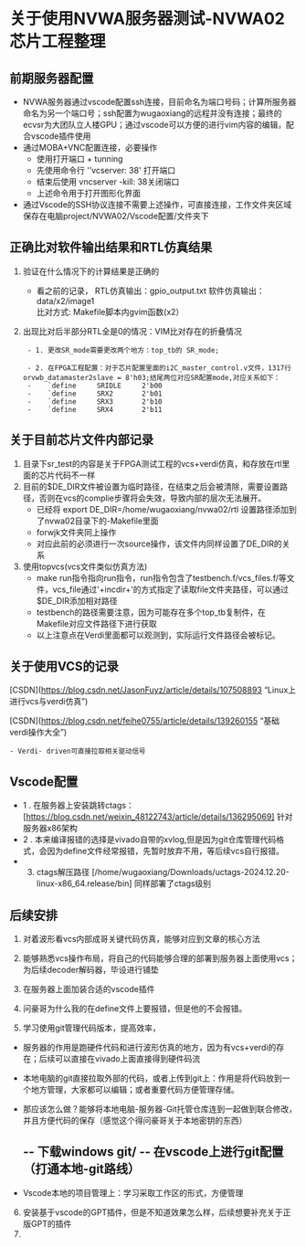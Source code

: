 # 关于使用NVWA服务器测试-NVWA02芯片工程整理
## 前期服务器配置
- NVWA服务器通过vscode配置ssh连接，目前命名为端口号码；计算所服务器命名为另一个端口号；ssh配置为wugaoxiang的远程并没有连接；最终的ecvsr为大团队立人楼GPU；通过vscode可以方便的进行vim内容的编辑，配合vscode插件使用
- 通过MOBA+VNC配置连接，必要操作
    - 使用打开端口 + tunning
    - 先使用命令行 '’vcserver: 38' 打开端口
    - 结束后使用 vncserver -kill: 38关闭端口
    - 上述命令用于打开图形化界面
- 通过Vscode的SSH协议连接不需要上述操作，可直接连接，工作文件夹区域保存在电脑project/NVWA02/Vscode配置/文件夹下
## 正确比对软件输出结果和RTL仿真结果
1. 验证在什么情况下的计算结果是正确的
    - 看之前的记录，
    RTL仿真输出：gpio_output.txt 
    软件仿真输出：data/x2/image1   
    比对方式: Makefile脚本内gvim函数(x2）

2. 出现比对后半部分RTL全是0的情况：VIM比对存在的折叠情况 

        - 1. 更改SR_mode需要更改两个地方：top_tb的 SR_mode; 

        - 2. 在FPGA工程配置：对于芯片配置里面的i2C_master_control.v文件，1317行 orvwb_datamaster2slave = 8'h03;结尾两位对应SR配置mode,对应关系如下：    
        -    `define     SRIDLE     2'b00
        -    `define     SRX2       2'b01
        -    `define     SRX3       2'b10
        -    `define     SRX4       2'b11

## 关于目前芯片文件内部记录
1. 目录下sr_test的内容是关于FPGA测试工程的vcs+verdi仿真，和存放在rtl里面的芯片代码不一样
2. 目前的$DE_DIR文件被设置为临时路径，在结束之后会被清除，需要设置路径，否则在vcs的complie步骤将会失效，导致内部的层次无法展开。
    - 已经将 export DE_DIR=/home/wugaoxiang/nvwa02/rtl 设置路径添加到了nvwa02目录下的-Makefile里面
    - forwjk文件夹同上操作
    - 对应此前的必须进行一次source操作，该文件内同样设置了DE_DIR的关系
3. 使用topvcs(vcs文件类似仿真方法)
    - make run指令指向run指令，run指令包含了testbench.f/vcs_files.f/等文件，vcs_file通过'+incdir+'的方式指定了读取file文件夹路径，可以通过$DE_DIR添加相对路径
    - testbench的路径需要注意，因为可能存在多个top_tb复制件，在Makefile对应文件路径下进行获取
    - 以上注意点在Verdi里面都可以观测到，实际运行文件路径会被标记。
## 关于使用VCS的记录
[CSDN](https://blog.csdn.net/JasonFuyz/article/details/107508893 “Linux上进行vcs与verdi仿真”)

[CSDN](https://blog.csdn.net/feihe0755/article/details/139260155 “基础verdi操作大全”)

    - Verdi- driven可直接拉取相关驱动信号

## Vscode配置
- 1 . 在服务器上安装跳转ctags：[https://blog.csdn.net/weixin_48122743/article/details/136295069]
针对服务器x86架构
- 2 . 本来编译报错的选择是vivado自带的xvlog,但是因为git仓库管理代码格式，会因为define文件经常报错，先暂时放弃不用，等后续vcs自行报错。
- 3. ctags解压路径 [/home/wugaoxiang/Downloads/uctags-2024.12.20-linux-x86_64.release/bin] 同样部署了ctags级别


## 后续安排
1. 对着波形看vcs内部成哥关键代码仿真，能够对应到文章的核心方法

2. 能够熟悉vcs操作布局，将自己的代码能够合理的部署到服务器上面使用vcs；为后续decoder解码器，毕设进行铺垫

3. 在服务器上面加装合适的vscode插件

4. 问豪哥为什么我的在define文件上要报错，但是他的不会报错。

5. 学习使用git管理代码版本，提高效率，
- 服务器的作用是跑硬件代码和进行波形仿真的地方，因为有vcs+verdi的存在；后续可以直接在vivado上面直接得到硬件码流
- 本地电脑的git直接拉取外部的代码，或者上传到git上：作用是将代码放到一个地方管理，大家都可以编辑；或者重要代码方便管理存储。
- 那应该怎么做？能够将本地电脑-服务器-Git托管仓库连到一起做到联合修改，并且方便代码的保存（感觉这个得问豪哥关于本地密钥的东西）

    -- 下载windows git/
    -- 在vscode上进行git配置（打通本地-git路线）
    -- 
 
 - Vscode本地的项目管理上：学习采取工作区的形式，方便管理

6. 安装基于vscode的GPT插件，但是不知道效果怎么样，后续想要补充关于正版GPT的插件
7. 